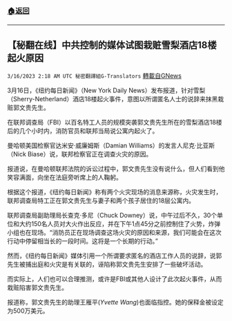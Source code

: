 ###  [:house:返回](README.md)
---


## 【秘翻在线】中共控制的媒体试图栽赃雪梨酒店18楼起火原因
`3/16/2023 2:18 AM UTC 秘密翻譯組G-Translators` [轉載自GNews](https://gnews.org/articles/1018045)

3月16日，《纽约每日新闻》（New York Daily News）发布报道，针对雪梨（Sherry-Netherland）酒店18楼起火事件，意图以所谓匿名人士的说辞来抹黑栽赃郭文贵先生。

在联邦调查局（FBI）以百名特工人员的规模突袭郭文贵先生所在的雪梨酒店18楼后的几个小时内，消防官员和联邦当局说公寓内起火了。

曼哈顿美国检察官达米安·威廉姆斯（Damian Williams）的发言人尼克·比亚斯（Nick Biase）说，联邦检察官正在调查火灾的原因。

报道说，在曼哈顿联邦法院的诉讼过程中，郭文贵先生没有说什么，但人们看到他笑容满面，向坐在法庭旁听席上的人鞠躬。

根据这个报道，《纽约每日新闻》称有两个火灾现场的消息来源称，火灾发生时，联邦调查局特工正在郭文贵先生与妻子和两个孩子居住的18层公寓内。

联邦调查局副助理局长查克·多尼（Chuck Downey）说，中午过后不久，30个单位和大约150名人员对大火作出反应，并在下午1点45分之前控制住了火势，炸弹小组也在现场。“消防员正在现场调查这场火灾的原因和来源，我们可能会在这次行动中停留相当长的一段时间。这将是一个长期的行动。”

然而，《纽约每日新闻》媒体引用一个所谓要求匿名的酒店工作人员的说辞，说郭先生被捕出庭和火灾是有关联的，诬陷称郭文贵先生安排了一些破坏活动。

而实际上，人们也可以合理推测，或许是FBI或其他人设计了此次起火事件，从而栽赃陷害郭文贵先生。

报道称，郭文贵先生的助理王雁平(_Yvette Wang_)也面临指控。她的保释金被设定为500万美元。
